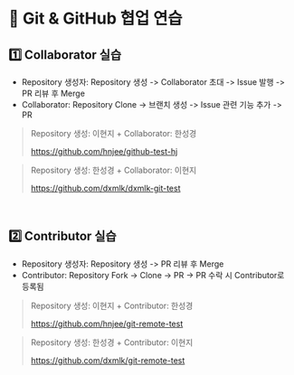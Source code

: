 # 👾 Git & GitHub 협업 연습

## 1️⃣ Collaborator 실습  
* Repository 생성자: Repository 생성 -> Collaborator 초대 -> Issue 발행 -> PR 리뷰 후 Merge </br>
* Collaborator: Repository Clone -> 브랜치 생성 -> Issue 관련 기능 추가 -> PR

> Repository 생성: 이현지 + Collaborator: 한성경
> 
> https://github.com/hnjee/github-test-hj

> Repository 생성: 한성경 + Collaborator: 이현지
> 
> https://github.com/dxmlk/dxmlk-git-test

<br/>

## 2️⃣ Contributor 실습 
* Repository 생성자: Repository 생성 -> PR 리뷰 후 Merge </br>
* Contributor: Repository Fork -> Clone -> PR -> PR 수락 시 Contributor로 등록됨

> Repository 생성: 이현지 + Contributor: 한성경
> 
> https://github.com/hnjee/git-remote-test

> Repository 생성: 한성경 + Contributor: 이현지
> 
> https://github.com/dxmlk/git-remote-test
     
